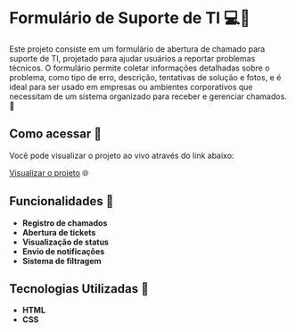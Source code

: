 # Formulário de Suporte de TI 💻🔧

Este projeto consiste em um formulário de abertura de chamado para suporte de TI, projetado para ajudar usuários a reportar problemas técnicos. O formulário permite coletar informações detalhadas sobre o problema, como tipo de erro, descrição, tentativas de solução e fotos, e é ideal para ser usado em empresas ou ambientes corporativos que necessitam de um sistema organizado para receber e gerenciar chamados. 🚀

## Como acessar 🔗

Você pode visualizar o projeto ao vivo através do link abaixo:

[Visualizar o projeto](https://leandro-colares.github.io/formulario-suporte-ti-projeto/) 🌐

## Funcionalidades 🌟
- **Registro de chamados** 
- **Abertura de tickets** 
- **Visualização de status** 
- **Envio de notificações** 
- **Sistema de filtragem**
  
## Tecnologias Utilizadas 🚀
- **HTML** 
- **CSS**
